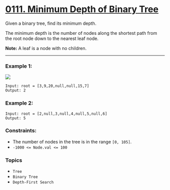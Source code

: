 # [0111. Minimum Depth of Binary Tree](https://leetcode.com/problems/minimum-depth-of-binary-tree/ "The LeetCode link")

Given a binary tree, find its minimum depth.

The minimum depth is the number of nodes along the shortest path from the root node down to the nearest leaf node.

**Note:** A leaf is a node with no children.

---

### Example 1:

![](https://assets.leetcode.com/uploads/2020/10/12/ex_depth.jpg)
```
Input: root = [3,9,20,null,null,15,7]
Output: 2
```

### Example 2:
```
Input: root = [2,null,3,null,4,null,5,null,6]
Output: 5
```

### Constraints:

* The number of nodes in the tree is in the range `[0, 105]`.
* `-1000 <= Node.val <= 100`

### Topics

* `Tree`
* `Binary Tree`
* `Depth-First Search`